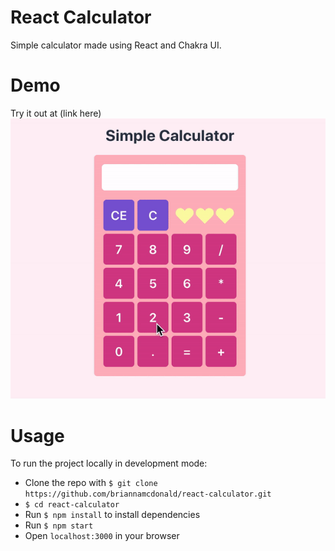 # React Calculator
Simple calculator made using React and Chakra UI.

# Demo
Try it out at (link here)
![Calculator Demo GIF](demo/calculator.gif)

# Usage
To run the project locally in development mode:
* Clone the repo with  `$ git clone https://github.com/briannamcdonald/react-calculator.git`
* `$ cd react-calculator`
* Run  `$ npm install`  to install dependencies
* Run  `$ npm start`
* Open  `localhost:3000`  in your browser

